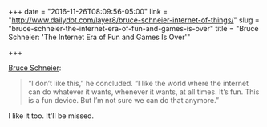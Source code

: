 +++
date = "2016-11-26T08:09:56-05:00"
link = "http://www.dailydot.com/layer8/bruce-schneier-internet-of-things/"
slug = "bruce-schneier-the-internet-era-of-fun-and-games-is-over"
title = "Bruce Schneier: 'The Internet Era of Fun and Games Is Over'"

+++

[Bruce Schneier](http://www.dailydot.com/layer8/bruce-schneier-internet-of-things/):

> “I don’t like this,” he concluded. “I like the world where the internet can do
> whatever it wants, whenever it wants, at all times. It’s fun. This is a fun
> device. But I’m not sure we can do that anymore.”

I like it too. It'll be missed.




